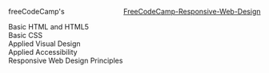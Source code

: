  freeCodeCamp's
     <a style="margin:auto;float:right;" href="https://www.freecodecamp.org/learn/">FreeCodeCamp-Responsive-Web-Design</a>

   Basic HTML and HTML5<br>
   Basic CSS<br>
   Applied Visual Design<br>
   Applied Accessibility<br>
   Responsive Web Design Principles<br>
